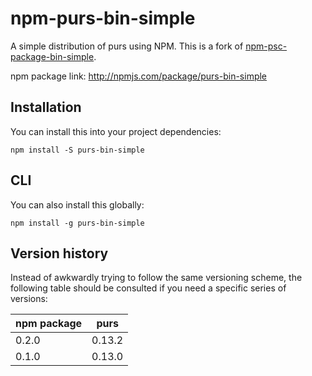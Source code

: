 # npm-purs-bin-simple

A simple distribution of purs using NPM. This is a fork of [npm-psc-package-bin-simple](https://github.com/justinwoo/npm-psc-package-bin-simple).

npm package link: <http://npmjs.com/package/purs-bin-simple>

## Installation

You can install this into your project dependencies:

```
npm install -S purs-bin-simple
```

## CLI

You can also install this globally:

```
npm install -g purs-bin-simple
```

## Version history

Instead of awkwardly trying to follow the same versioning scheme, the following table should be consulted if you need a specific series of versions:

| npm package | purs        |
| ----------- | ----------- |
| 0.2.0       | 0.13.2      |
| 0.1.0       | 0.13.0      |
